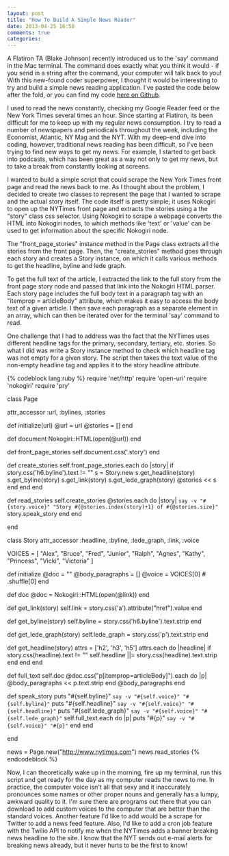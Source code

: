 ```yaml
---
layout: post
title: "How To Build A Simple News Reader"
date: 2013-04-25 16:58
comments: true
categories: 
---
```


A Flatiron TA (Blake Johnson) recently introduced us to the 'say' command in the Mac terminal. The command does exactly what you think it would - if you send in a string after the command, your computer will talk back to you! With this new-found coder superpower, I thought it would be interesting to try and build a simple news reading application. I've pasted the code below after the fold, or you can find my code <a href="https://github.com/eewang/automated-news-reader" target="_blank">here on Github</a>.

<!--more-->

I used to read the news constantly, checking my Google Reader feed or the New York Times several times an hour. Since starting at Flatiron, its been difficult for me to keep up with my regular news consumption. I try to read a number of newspapers and periodicals throughout the week, including the Economist, Atlantic, NY Mag and the NYT. With my deep-end dive into coding, however, traditional news reading has been difficult, so I've been trying to find new ways to get my news. For example, I started to get back into podcasts, which has been great as a way not only to get my news, but to take a break from constantly looking at screens.

I wanted to build a simple script that could scrape the New York Times front page and read the news back to me. As I thought about the problem, I decided to create two classes to represent the page that I wanted to scrape and the actual story itself. The code itself is pretty simple; it uses Nokogiri to open up the NYTimes front page and extracts the stories using a the "story" class css selector. Using Nokogiri to scrape a webpage converts the HTML into Nokogiri nodes, to which methods like 'text' or 'value' can be used to get information about the specific Nokogiri node.

The "front_page_stories" instance method in the Page class extracts all the stories from the front page. Then, the "create_stories" method goes through each story and creates a Story instance, on which it calls various methods to get the headline, byline and lede graph. 

To get the full text of the article, I extracted the link to the full story from the front page story node and passed that link into the Nokogiri HTML parser. Each story page includes the full body text in a paragraph tag with an "itemprop = articleBody" attribute, which makes it easy to access the body text of a given article. I then save each paragraph as a separate element in an array, which can then be iterated over for the terminal 'say' command to read.

One challenge that I had to address was the fact that the NYTimes uses different headline tags for the primary, secondary, tertiary, etc. stories. So what I did was write a Story instance method to check which headline tag was not empty for a given story. The script then takes the text value of the non-empty headline tag and applies it to the story headline attribute.

{% codeblock lang:ruby %}
require 'net/http'
require 'open-uri'
require 'nokogiri'
require 'pry'

class Page

  attr_accessor :url, :bylines, :stories

  def initialize(url)
    @url = url
    @stories = []
  end

  def document
    Nokogiri::HTML(open(@url))
  end

  def front_page_stories
    self.document.css('.story')
  end

  def create_stories
    self.front_page_stories.each do |story|
      if story.css('h6.byline').text != ""
        s = Story.new
        s.get_headline(story)
        s.get_byline(story)
        s.get_link(story)
        s.get_lede_graph(story)
        @stories << s
      end
    end
  end

  def read_stories
    self.create_stories
    @stories.each do |story|
      `say -v "#{story.voice}" "Story #{@stories.index(story)+1} of #{@stories.size}"`
      story.speak_story
    end
  end

end

class Story
  attr_accessor :headline, :byline, :lede_graph, :link, :voice

  VOICES = [
    "Alex",
    "Bruce",
    "Fred",
    "Junior",
    "Ralph",
    "Agnes",
    "Kathy",
    "Princess",
    "Vicki",
    "Victoria"
  ]

  def initialize
    @doc = ""
    @body_paragraphs = []
    @voice = VOICES[0] # .shuffle[0]
  end

  def doc
    @doc = Nokogiri::HTML(open(@link))
  end

  def get_link(story)
    self.link = story.css('a').attribute("href").value
  end

  def get_byline(story)
    self.byline = story.css('h6.byline').text.strip
  end

  def get_lede_graph(story)
    self.lede_graph = story.css('p').text.strip
  end

  def get_headline(story)
    attrs = ['h2', 'h3', 'h5']
    attrs.each do |headline|
      if story.css(headline).text != ""
        self.headline ||= story.css(headline).text.strip
      end
    end
  end

  def full_text
    self.doc
    @doc.css("p[itemprop=articleBody]").each do |p|
      @body_paragraphs << p.text.strip
    end
    @body_paragraphs
  end

  def speak_story
    puts "#{self.byline}"
    `say -v "#{self.voice}" "#{self.byline}"`
    puts "#{self.headline}"
    `say -v "#{self.voice}" "#{self.headline}"`
    puts "#{self.lede_graph}"
    `say -v "#{self.voice}" "#{self.lede_graph}"`
    self.full_text.each do |p|
      puts "#{p}"
      `say -v "#{self.voice}" "#{p}"`
    end
  end

end

news = Page.new("http://www.nytimes.com")
news.read_stories
{% endcodeblock %}

Now, I can theoretically wake up in the morning, fire up my terminal, run this script and get ready for the day as my computer reads the news to me. In practice, the computer voice isn't all that sexy and it inaccurately pronounces some names or other proper nouns and generally has a lumpy, awkward quality to it. I'm sure there are programs out there that you can download to add custom voices to the computer that are better than the standard voices. Another feature I'd like to add would be a scrape for Twitter to add a news feed feature. Also, I'd like to add a cron job feature with the Twilio API to notify me when the NYTimes adds a banner breaking news headline to the site. I know that the NYT sends out e-mail alerts for breaking news already, but it never hurts to be the first to know! 